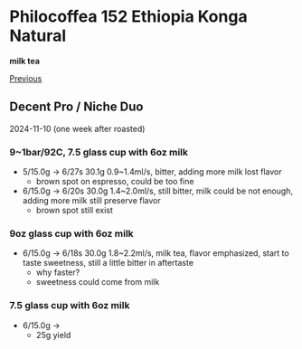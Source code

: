 # Philocoffea 152 Ethiopia Konga Natural

**milk tea**

[Previous](../2024-9/Philocoffea-152.md)

## Decent Pro / Niche Duo

2024-11-10 (one week after roasted)

### 9~1bar/92C, 7.5 glass cup with 6oz milk

- 5/15.0g -> 6/27s 30.1g 0.9\~1.4ml/s, bitter, adding more milk lost flavor
  - brown spot on espresso, could be too fine
- 6/15.0g -> 6/20s 30.0g 1.4\~2.0ml/s, still bitter, milk could be not enough, adding more milk still preserve flavor
  - brown spot still exist

### 9oz glass cup with 6oz milk

- 6/15.0g -> 6/18s 30.0g 1.8\~2.2ml/s, milk tea, flavor emphasized, start to taste sweetness, still a little bitter in aftertaste
  - why faster?
  - sweetness could come from milk

### 7.5 glass cup with 6oz milk

- 6/15.0g ->
  - 25g yield
